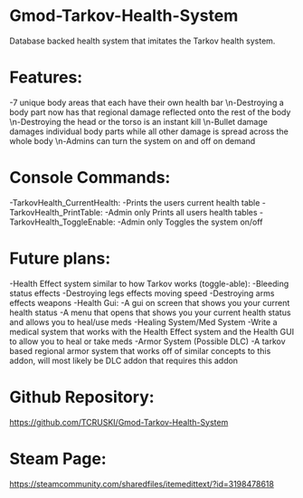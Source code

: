 # Gmod-Tarkov-Health-System

Database backed health system that imitates the Tarkov health system.

# Features:
-7 unique body areas that each have their own health bar
\n-Destroying a body part now has that regional damage reflected onto the rest of the body
\n-Destroying the head or the torso is an instant kill
\n-Bullet damage damages individual body parts while all other damage is spread across the whole body
\n-Admins can turn the system on and off on demand

# Console Commands:
-TarkovHealth_CurrentHealth:
     -Prints the users current health table
-TarkovHealth_PrintTable:
     -Admin only
     Prints all users health tables
-TarkovHealth_ToggleEnable:
     -Admin only
     Toggles the system on/off

# Future plans:
-Health Effect system similar to how Tarkov works (toggle-able):
     -Bleeding status effects
     -Destroying legs effects moving speed
     -Destroying arms effects weapons
-Health Gui:
     -A gui on screen that shows you your current health status
     -A menu that opens that shows you your current health status and allows you to heal/use meds
-Healing System/Med System
     -Write a medical system that works with the Health Effect system and the Health GUI to allow you to heal or take meds
-Armor System (Possible DLC)
     -A tarkov based regional armor system that works off of similar concepts to this addon, will most likely be DLC addon that requires this addon

# Github Repository:
https://github.com/TCRUSKI/Gmod-Tarkov-Health-System

# Steam Page:
https://steamcommunity.com/sharedfiles/itemedittext/?id=3198478618
